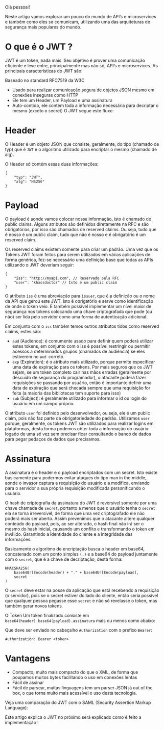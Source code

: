 Olá pessoal!

Neste artigo vamos explorar um pouco do mundo de API’s e microservices e também como eles se comunicam, utilizando uma das arquiteturas de segurança mais populares do mundo.

# O que é o JWT ?
JWT é um token, nada mais. Seu objetivo é prover uma comunicação eficiente e leve entre, principalmente mas não só, API’s e microservices. As principais características do JWT são:

Baseado no standard RFC7519 da W3C
- Usado para realizar comunicação segura de objetos JSON mesmo em conexões inseguras como HTTP
- Ele tem um Header, um Payload e uma assinatura
- Auto-contido, ele contém toda a informação necessária para decriptar o mesmo (exceto o secret)
O JWT segue este fluxo:
[](https://miro.medium.com/max/720/0*8isWdh0wkSZ6legd.webp)

# Header
O Header é um objeto JSON que consiste, geralmente, do tipo (chamado de typ) que é `JWT` e o algoritmo utilizado para encriptar o mesmo (chamado de alg).

O Header só contém essas duas informações:

```
{
    "typ": "JWT",
    "alg": "HS256"
}
```

# Payload
O payload é aonde vamos colocar nossa informação, isto é chamado de public claims. Alguns atributos são definidos diretamente na RFC e são obrigatórios, por isso são chamados de reserved claims. Ou seja, tudo que é nosso é um public claim, tudo que não é nosso e é obrigatório é um reserved claim.

Os reserved claims existem somente para criar um padrão. Uma vez que os Tokens JWT foram feitos para serem utilizados em várias aplicações de forma genérica, fez-se necessário uma definição base que todas as APIs utilizando o JWT deveriam seguir:

```
{
    "iss": "http://myapi.com", // Reservado pela RFC
    "user": "khaosdoctor" // Isto é um public claim
}
```

O atributo `iss` é uma abreviação para `issuer`, que é a definição ou o nome da API que gerou este JWT. Isto é obrigatório e serve como identificação de onde o token veio. É também possível implementar um nível maior de segurança nos tokens colocando uma chave criptografada que pode (ou não) ser lida pelo servidor como uma forma de autenticação adicional.

Em conjunto com o `iss` também temos outros atributos tidos como reserved claims, estes são:

- `aud` (Audience): é comumente usado para definir quem poderá utilizar estes tokens, em conjunto com o iss é possível restringir ou permitir acessos a determinados grupos (chamados de audiência) se eles estiverem no `aud `correto.
- `exp` (Expiration): é o atributo mais utilizado, porque permite especificar uma data de expiração para os tokens. Por mais seguros que os JWT sejam, se um token completo cair nas mãos erradas (geralmente por descuido de segurança do programador), o atacante poderá fazer requisições se passando por usuário, então é importante definir uma data de expiração que será checada sempre que uma requisição for feita (a maioria das bibliotecas tem suporte para isso)
- `sub` (Subject): é geralmente utilizado para informar o id ou login do usuário em um campo próprio.

O atributo `user` foi definido pelo desenvolvedor, ou seja, ele é um public claim, pois não faz parte da obrigatoriedade do padrão. Utilizamos `user` porque, geralmente, os tokens JWT são utilizados para realizar logins em plataformas, desta forma podemos obter toda a informação do usuário logado de uma só vez sem precisar ficar consultando o banco de dados para pegar pedaços de dados que precisamos.

# Assinatura
A assinatura é o header e o payload encriptados com um secret. Isto existe basicamente para podermos evitar ataques do tipo man in the middle, aonde o invasor captura a requisição do usuário e a modifica, enviando para o servidor a sua própria requisição modificada personificando o usuário.

O hash de criptografia da assinatura do JWT é reversível somente por uma chave chamada de `secret`, portanto a menos que o usuário tenha o `secret` ela se torna irreversível, de forma que uma vez criptografado ele não poderá mais ser aberto. Assim prevenimos que o atacante altere qualquer conteúdo do payload, pois, ao ser alterado, o hash final não irá ser o mesmo do hash inicial, causando um conflito e transformando o token em inválido. Garantindo a identidade do cliente e a integridade das informações.

Basicamente o algoritmo de encriptação busca o header em base64, concatenado com um ponto simples `(.)` e a base64 do payload juntamente com o `secret`, que é a chave de decriptação, desta forma:

```
HMACSHA256(
    base64UrlEncode(header) + "." + base64UrlEncode(payload),
    secret
)
```
O `secret` deve estar na posse da aplicação que está recebendo a requisição (o servidor), pois se o secret estiver do lado do cliente, então seria possível que qualquer pessoa pegasse esse `secret` e não só revelasse o token, mas também gerar novos tokens.

O Token
Um token finalizado consiste em `base64(header).base64(payload).assinatura` mais ou menos como abaixo:

[](https://miro.medium.com/max/720/0*Ottpezt2NVZpV6Sb.webp)

Que deve ser enviado no cabeçalho `Authorization` com o prefixo `Bearer`:


```
Authorization: Bearer <token>
```
# Vantagens
- Compacto, muito mais compacto do que o XML, de forma que poupamos muitos bytes facilitando o uso em conexões lentas
- Fácil de assinar
- Fácil de parsear, muitas linguagens tem um parser JSON já out of the box, o que torna muito mais acessível o uso desta tecnologia.

Veja uma comparação do JWT com o SAML (Security Assertion Markup Language):

[](https://miro.medium.com/max/720/0*n2X2NZu9zk_UgKRF.webp)

Este artigo explica o JWT no próximo será explicado como é feito a implementação !